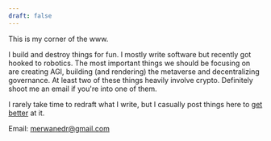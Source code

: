 ```yaml
---
draft: false
---
```


This is my corner of the www.

I build and destroy things for fun. I mostly write software but recently got hooked to robotics. The most important things we should be focusing on are creating AGI, building (and rendering) the metaverse and decentralizing governance. At least two of these things heavily involve crypto. Definitely shoot me an email if you're into one of them.

I rarely take time to redraft what I write, but I casually post things here to [get better](http://www.paulgraham.com/writing44.html) at it.

Email: [merwanedr@gmail.com](mailto:merwanedr@gmail.com)
